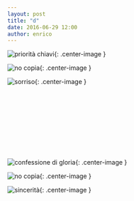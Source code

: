```yaml
---
layout: post
title: "d"
date: 2016-06-29 12:00
author: enrico
---
```


![priorità chiavi](http://www.traslochiatorino.com/wp-content/uploads/2014/08/img.jpeg){: .center-image }

![no copia](http://previews.123rf.com/images/blankstock/blankstock1402/blankstock140200160/25706720-Do-not-Copy-file-sign-icon-Duplicate-document-symbol-Red-prohibition-sign-Stop-symbol-Vector-Stock-Vector.jpg){: .center-image }

![sorriso](http://www.papaboys.org/wp-content/uploads/2015/08/sorriso_Madre_Teresa.jpg){: .center-image }

<br><br><br><br><br><br><br><br>

![confessione di gloria](http://www.religionepagana.it/marinaabramovicconfessione03.jpg){: .center-image }

![no copia](http://previews.123rf.com/images/blankstock/blankstock1402/blankstock140200160/25706720-Do-not-Copy-file-sign-icon-Duplicate-document-symbol-Red-prohibition-sign-Stop-symbol-Vector-Stock-Vector.jpg){: .center-image }

![sincerità](http://www.paginainizio.com/frasi/argomenti/sincerita.jpg){: .center-image }
